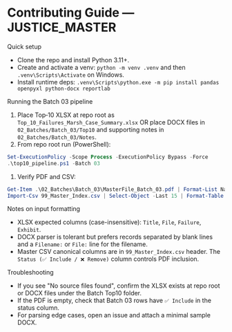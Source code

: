 # Contributing Guide — JUSTICE_MASTER

Quick setup

- Clone the repo and install Python 3.11+.
- Create and activate a venv: `python -m venv .venv` and then `.venv\Scripts\Activate` on Windows.
- Install runtime deps: `.venv\Scripts\python.exe -m pip install pandas openpyxl python-docx reportlab`

Running the Batch 03 pipeline

1. Place Top‑10 XLSX at repo root as `Top_10_Failures_Marsh_Case_Summary.xlsx` OR place DOCX files in `02_Batches/Batch_03/Top10` and supporting notes in `02_Batches/Batch_03/Notes`.
1. From repo root run (PowerShell):

```powershell
Set-ExecutionPolicy -Scope Process -ExecutionPolicy Bypass -Force
.\top10_pipeline.ps1 -Batch 03
```

1. Verify PDF and CSV:

```powershell
Get-Item .\02_Batches\Batch_03\MasterFile_Batch_03.pdf | Format-List Name,Length,LastWriteTime
Import-Csv 99_Master_Index.csv | Select-Object -Last 15 | Format-Table -AutoSize
```

Notes on input formatting

- XLSX expected columns (case-insensitive): `Title`, `File`, `Failure`, `Exhibit`.
- DOCX parser is tolerant but prefers records separated by blank lines and a `Filename:` or `File:` line for the filename.
- Master CSV canonical columns are in `99_Master_Index.csv` header. The `Status (✅ Include / ❌ Remove)` column controls PDF inclusion.

Troubleshooting

- If you see "No source files found", confirm the XLSX exists at repo root or DOCX files under the Batch Top10 folder.
- If the PDF is empty, check that Batch 03 rows have `✅ Include` in the status column.
- For parsing edge cases, open an issue and attach a minimal sample DOCX.
